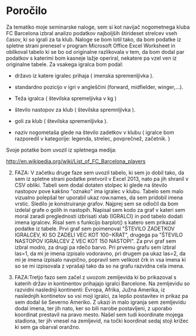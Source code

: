 # Poročilo

Za tematiko moje seminarske naloge, sem si kot navijač nogometnega kluba FC Barcelona izbral analizo podatkov najboljših štirideset strelcev vseh časov, ki so igrali za ta klub. Naloge se bom lotil tako, da bom podatke iz spletne strani prenesel v program Microsoft Office Excel Worksheet in oblikoval tabelo ki se bo od originalne razlikovala v tem, da bom dodal par podatkov s katerimi bom kasneje lažje operiral, nekatere pa vzel ven iz originalne tabele. Za vsakega igralca bom podal:

* državo iz katere igralec prihaja ( imenska spremenljivka ).

* standardno pozicijo v igri v angleščini (forward, midfielder, winger,...).

* Teža igralca ( številska spremeljivka v kg )

* število nastopov za klub ( številska spremnljivka ).

* goli za klub ( številska spremenljivka ).

* naziv nogometaša glede na število zadetkov v klubu ( igralce bom razporedil v kategorije: legenda, strelec, povprečnež, začetnik. )

Svoje potatke bom uvozil iz spletnega medija: 

http://en.wikipedia.org/wiki/List_of_FC_Barcelona_players

2. FAZA: V začetku druge faze sem uvozil tabelo, ki sem jo dobil tako, da sem iz spletne strani podatke pretvoril v Excel 2013, nato pa jih shranil v CSV obliki. Tabeli sem dodal dotaten stolpec ki glede na število nastopov pove kakšno "oznako" ima igralec v klubu. Tabelo sem malo vizualno polepšal ter uporabil ukaz row.names, da sem pridobil imena vrstic. 
Sledilo je konstruiranje grafov. Najprej sem se odločil da bom izdelal grafe o golih in nastopih. Napisal sem kodo za graf v kateri sem moral zaradi preglednosti izbrisati xlab (IGRALCI) in pod tabelo dodati imena igralcev. Risal sem s funkcijo barplot() s katero sem prikazal podatke iz tabele. Prvi graf sem poimenoval "ŠTEVILO ZADETKOV IGRALCEV, KI SO ZADELI VEC KOT 100−KRAT", drugega pa "ŠTEVILO NASTOPOV IGRALCEV Z VEC KOT 150 NASTOPI". Za prvi graf sem izbral modro, za drugi pa rdečo barvo. Pri prvemu grafu sem izbral las=1, da mi je imena izpisalo vodoravno, pri drugem pa ukaz las=2, da mi je imena izpisalo navpično, popravil sem velikost črk in vsa imena ki so se mi izpisovala z vprašaji tako da so na grafu razvidna cela imena.

3. FAZA:Tretjo fazo sem začel z uvozom zemljevida ki bo prikazoval s katerih držav in kontinentov prihajajo igralci Barcelone. Na zemljevidu so razvidni naslednji kontinenti: Evropa, Afrika, Južna Amerika, iz naslednjih kontinetov so vsi moji igralci, za lepšo postavitev in prikaz pa sem dodal še Severno Ameriko. Z ukazi in malo igranja sem zemljevidu dodal imena, ter jih nato, ker so bili narobe postavljeni, z uporabo koordinat prestavil na pravo mesto. Našel sem tudi koordinate mojega stadiona, ter jih vnesel na zemljevid, na točki koordinat sedaj stoji križec ki sem ga obarval oranžno.
